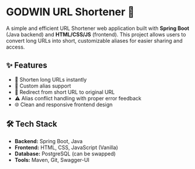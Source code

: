 # GODWIN URL Shortener 🚀

A simple and efficient URL Shortener web application built with **Spring Boot** (Java backend) and **HTML/CSS/JS** (frontend). This project allows users to convert long URLs into short, customizable aliases for easier sharing and access.

## ✨ Features

- 🔗 Shorten long URLs instantly
- 🧩 Custom alias support
- 🔄 Redirect from short URL to original URL
- ⚠️ Alias conflict handling with proper error feedback
- 🌐 Clean and responsive frontend design

## 🛠️ Tech Stack

- **Backend:** Spring Boot, Java
- **Frontend:** HTML, CSS, JavaScript (Vanilla)
- **Database:** PostgreSQL (can be swapped)
- **Tools:** Maven, Git, Swagger-UI
